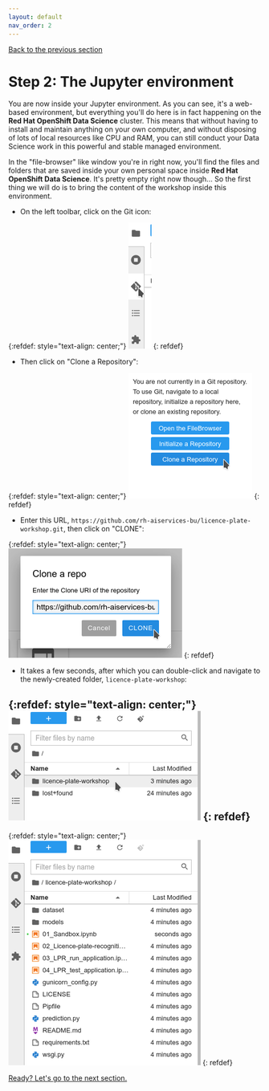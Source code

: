 ```yaml
---
layout: default
nav_order: 2
---
```

[Back to the previous section](step1.html)

# Step 2: The Jupyter environment

You are now inside your Jupyter environment. As you can see, it's a web-based environment, but everything you'll do here is in fact happening on the **Red Hat OpenShift Data Science** cluster. This means that without having to install and maintain anything on your own computer, and without disposing of lots of local resources like CPU and RAM, you can still conduct your Data Science work in this powerful and stable managed environment.

In the "file-browser" like window you're in right now, you'll find the files and folders that are saved inside your own personal space inside **Red Hat OpenShift Data Science**. It's pretty empty right now though... So the first thing we will do is to bring the content of the workshop inside this environment.

* On the left toolbar, click on the Git icon:

{:refdef: style="text-align: center;"}
![alt text](./assets/img/git_icon.png "Git")
{: refdef}

* Then click on "Clone a Repository":

{:refdef: style="text-align: center;"}
![alt text](./assets/img/clone_repo.png "Git")
{: refdef}

* Enter this URL, `https://github.com/rh-aiservices-bu/licence-plate-workshop.git`, then click on "CLONE":

{:refdef: style="text-align: center;"}
![alt text](./assets/img/clone_start.png "Git")
{: refdef}

* It takes a few seconds, after which you can double-click and navigate to the newly-created folder, `licence-plate-workshop`:

{:refdef: style="text-align: center;"}
![alt text](./assets/img/lp_folder_click.png "Git")
{: refdef}
---
{:refdef: style="text-align: center;"}
![alt text](./assets/img/lp_folder.png "Git")
{: refdef}

[Ready? Let's go to the next section.](step3.html)
